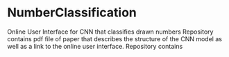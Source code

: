 # NumberClassification
Online User Interface for CNN that classifies drawn numbers
Repository contains pdf file of paper that describes the structure of the CNN model as well as a link to the online user interface.
Repository contains
